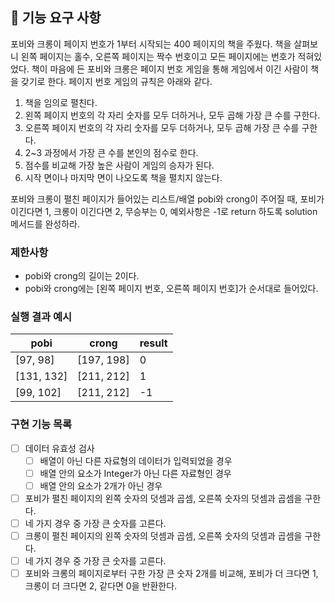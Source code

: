 ## 🚀 기능 요구 사항

포비와 크롱이 페이지 번호가 1부터 시작되는 400 페이지의 책을 주웠다. 책을 살펴보니 왼쪽 페이지는 홀수, 오른쪽 페이지는 짝수 번호이고 모든 페이지에는 번호가 적혀있었다. 책이 마음에 든 포비와 크롱은 페이지 번호 게임을 통해 게임에서 이긴 사람이 책을 갖기로 한다. 페이지 번호 게임의 규칙은 아래와 같다.

1. 책을 임의로 펼친다.
2. 왼쪽 페이지 번호의 각 자리 숫자를 모두 더하거나, 모두 곱해 가장 큰 수를 구한다.
3. 오른쪽 페이지 번호의 각 자리 숫자를 모두 더하거나, 모두 곱해 가장 큰 수를 구한다.
4. 2~3 과정에서 가장 큰 수를 본인의 점수로 한다.
5. 점수를 비교해 가장 높은 사람이 게임의 승자가 된다.
6. 시작 면이나 마지막 면이 나오도록 책을 펼치지 않는다.

포비와 크롱이 펼친 페이지가 들어있는 리스트/배열 pobi와 crong이 주어질 때, 포비가 이긴다면 1, 크롱이 이긴다면 2, 무승부는 0, 예외사항은 -1로 return 하도록 solution 메서드를 완성하라.

### 제한사항

- pobi와 crong의 길이는 2이다.
- pobi와 crong에는 [왼쪽 페이지 번호, 오른쪽 페이지 번호]가 순서대로 들어있다.

### 실행 결과 예시

| pobi | crong | result |
| --- | --- | --- |
| [97, 98] | [197, 198] | 0 |
| [131, 132] | [211, 212] | 1 |
| [99, 102] | [211, 212] | -1 |

### 구현 기능 목록
- [ ] 데이터 유효성 검사
  - [ ] 배열이 아닌 다른 자료형의 데이터가 입력되었을 경우
  - [ ] 배열 안의 요소가 Integer가 아닌 다른 자료형인 경우
  - [ ] 배열 안의 요소가 2개가 아닌 경우
- [ ] 포비가 펼친 페이지의 왼쪽 숫자의 덧셈과 곱셈, 오른쪽 숫자의 덧셈과 곱셈을 구한다. 
- [ ] 네 가지 경우 중 가장 큰 숫자를 고른다. 
- [ ] 크롱이 펼친 페이지의 왼쪽 숫자의 덧셈과 곱셈, 오른쪽 숫자의 덧셈과 곱셈을 구한다.
- [ ] 네 가지 경우 중 가장 큰 숫자를 고른다. 
- [ ] 포비와 크롱의 페이지로부터 구한 가장 큰 숫자 2개를 비교해, 포비가 더 크다면 1, 크롱이 더 크다면 2, 같다면 0을 반환한다.
